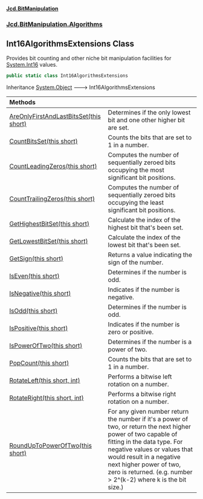 #### [Jcd.BitManipulation](index.md 'index')

### [Jcd.BitManipulation.Algorithms](Jcd.BitManipulation.Algorithms 'Jcd.BitManipulation.Algorithms')

## Int16AlgorithmsExtensions Class

Provides bit counting and other niche bit manipulation facilities
for [System.Int16](https://docs.microsoft.com/en-us/dotnet/api/System.Int16 'System.Int16') values.

```csharp
public static class Int16AlgorithmsExtensions
```

Inheritance [System.Object](https://docs.microsoft.com/en-us/dotnet/api/System.Object 'System.Object') &#129106; Int16AlgorithmsExtensions

| Methods                                                                                                                                                                                                                                       |                                                                                                                                                                                                                                                                                                       |
|:----------------------------------------------------------------------------------------------------------------------------------------------------------------------------------------------------------------------------------------------|:------------------------------------------------------------------------------------------------------------------------------------------------------------------------------------------------------------------------------------------------------------------------------------------------------|
| [AreOnlyFirstAndLastBitsSet(this short)](Jcd.BitManipulation.Algorithms.Int16AlgorithmsExtensions.AreOnlyFirstAndLastBitsSet(thisshort) 'Jcd.BitManipulation.Algorithms.Int16AlgorithmsExtensions.AreOnlyFirstAndLastBitsSet(this short)') | Determines if the only lowest bit and one other higher bit are set.                                                                                                                                                                                                                                   |
| [CountBitsSet(this short)](Jcd.BitManipulation.Algorithms.Int16AlgorithmsExtensions.CountBitsSet(thisshort) 'Jcd.BitManipulation.Algorithms.Int16AlgorithmsExtensions.CountBitsSet(this short)')                                           | Counts the bits that are set to 1 in a number.                                                                                                                                                                                                                                                        |
| [CountLeadingZeros(this short)](Jcd.BitManipulation.Algorithms.Int16AlgorithmsExtensions.CountLeadingZeros(thisshort) 'Jcd.BitManipulation.Algorithms.Int16AlgorithmsExtensions.CountLeadingZeros(this short)')                            | Computes the number of sequentially zeroed bits occupying the most significant bit positions.                                                                                                                                                                                                         |
| [CountTrailingZeros(this short)](Jcd.BitManipulation.Algorithms.Int16AlgorithmsExtensions.CountTrailingZeros(thisshort) 'Jcd.BitManipulation.Algorithms.Int16AlgorithmsExtensions.CountTrailingZeros(this short)')                         | Computes the number of sequentially zeroed bits occupying the least significant bit positions.                                                                                                                                                                                                        |
| [GetHighestBitSet(this short)](Jcd.BitManipulation.Algorithms.Int16AlgorithmsExtensions.GetHighestBitSet(thisshort) 'Jcd.BitManipulation.Algorithms.Int16AlgorithmsExtensions.GetHighestBitSet(this short)')                               | Calculate the index of the highest bit that's been set.                                                                                                                                                                                                                                               |
| [GetLowestBitSet(this short)](Jcd.BitManipulation.Algorithms.Int16AlgorithmsExtensions.GetLowestBitSet(thisshort) 'Jcd.BitManipulation.Algorithms.Int16AlgorithmsExtensions.GetLowestBitSet(this short)')                                  | Calculate the index of the lowest bit that's been set.                                                                                                                                                                                                                                                |
| [GetSign(this short)](Jcd.BitManipulation.Algorithms.Int16AlgorithmsExtensions.GetSign(thisshort) 'Jcd.BitManipulation.Algorithms.Int16AlgorithmsExtensions.GetSign(this short)')                                                          | Returns a value indicating the sign of the number.                                                                                                                                                                                                                                                    |
| [IsEven(this short)](Jcd.BitManipulation.Algorithms.Int16AlgorithmsExtensions.IsEven(thisshort) 'Jcd.BitManipulation.Algorithms.Int16AlgorithmsExtensions.IsEven(this short)')                                                             | Determines if the number is odd.                                                                                                                                                                                                                                                                      |
| [IsNegative(this short)](Jcd.BitManipulation.Algorithms.Int16AlgorithmsExtensions.IsNegative(thisshort) 'Jcd.BitManipulation.Algorithms.Int16AlgorithmsExtensions.IsNegative(this short)')                                                 | Indicates if the number is negative.                                                                                                                                                                                                                                                                  |
| [IsOdd(this short)](Jcd.BitManipulation.Algorithms.Int16AlgorithmsExtensions.IsOdd(thisshort) 'Jcd.BitManipulation.Algorithms.Int16AlgorithmsExtensions.IsOdd(this short)')                                                                | Determines if the number is odd.                                                                                                                                                                                                                                                                      |
| [IsPositive(this short)](Jcd.BitManipulation.Algorithms.Int16AlgorithmsExtensions.IsPositive(thisshort) 'Jcd.BitManipulation.Algorithms.Int16AlgorithmsExtensions.IsPositive(this short)')                                                 | Indicates if the number is zero or positive.                                                                                                                                                                                                                                                          |
| [IsPowerOfTwo(this short)](Jcd.BitManipulation.Algorithms.Int16AlgorithmsExtensions.IsPowerOfTwo(thisshort) 'Jcd.BitManipulation.Algorithms.Int16AlgorithmsExtensions.IsPowerOfTwo(this short)')                                           | Determines if the number is a power of two.                                                                                                                                                                                                                                                           |
| [PopCount(this short)](Jcd.BitManipulation.Algorithms.Int16AlgorithmsExtensions.PopCount(thisshort) 'Jcd.BitManipulation.Algorithms.Int16AlgorithmsExtensions.PopCount(this short)')                                                       | Counts the bits that are set to 1 in a number.                                                                                                                                                                                                                                                        |
| [RotateLeft(this short, int)](Jcd.BitManipulation.Algorithms.Int16AlgorithmsExtensions.RotateLeft(thisshort,int) 'Jcd.BitManipulation.Algorithms.Int16AlgorithmsExtensions.RotateLeft(this short, int)')                                   | Performs a bitwise left rotation on a number.                                                                                                                                                                                                                                                         |
| [RotateRight(this short, int)](Jcd.BitManipulation.Algorithms.Int16AlgorithmsExtensions.RotateRight(thisshort,int) 'Jcd.BitManipulation.Algorithms.Int16AlgorithmsExtensions.RotateRight(this short, int)')                                | Performs a bitwise right rotation on a number.                                                                                                                                                                                                                                                        |
| [RoundUpToPowerOfTwo(this short)](Jcd.BitManipulation.Algorithms.Int16AlgorithmsExtensions.RoundUpToPowerOfTwo(thisshort) 'Jcd.BitManipulation.Algorithms.Int16AlgorithmsExtensions.RoundUpToPowerOfTwo(this short)')                      | For any given number return the number if it's a power of two, or return the next higher power of two capable of fitting in the data type. For negative values or values that would result in a negative next higher power of two, zero is returned. (e.g. number > 2^(k-2) where k is the bit size.) |
